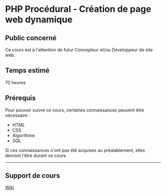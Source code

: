 # PHP Procédural - Création de page web dynamique

## Public concerné

Ce cours est à l'attention de futur Concepteur et/ou Développeur de site web.

## Temps estimé

70 heures

## Prérequis

Pour pouvoir suivre ce cours, certaines connaissances peuvent être nécessaire :
- HTML
- CSS
- Algorithme
- SQL

Si ces connaissances n'ont pas été acquises au préalablement, elles devront l'être durant ce cours.

----------

## Support de cours

[Wiki](https://github.com/CHIRON-Courses/PHP/wiki)